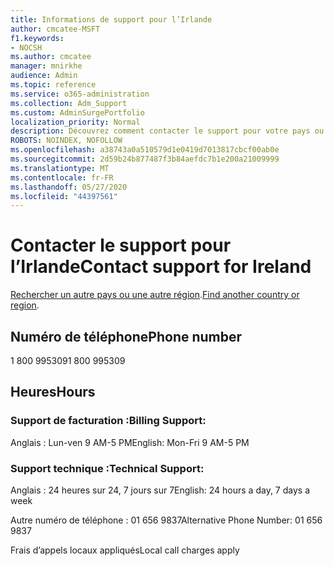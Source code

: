 ```yaml
---
title: Informations de support pour l’Irlande
author: cmcatee-MSFT
f1.keywords:
- NOCSH
ms.author: cmcatee
manager: mnirkhe
audience: Admin
ms.topic: reference
ms.service: o365-administration
ms.collection: Adm_Support
ms.custom: AdminSurgePortfolio
localization_priority: Normal
description: Découvrez comment contacter le support pour votre pays ou région.
ROBOTS: NOINDEX, NOFOLLOW
ms.openlocfilehash: a38743a0a510579d1e0419d7013817cbcf00ab0e
ms.sourcegitcommit: 2d59b24b877487f3b84aefdc7b1e200a21009999
ms.translationtype: MT
ms.contentlocale: fr-FR
ms.lasthandoff: 05/27/2020
ms.locfileid: "44397561"
---
```

# <a name="contact-support-for-ireland"></a><span data-ttu-id="efe86-103">Contacter le support pour l’Irlande</span><span class="sxs-lookup"><span data-stu-id="efe86-103">Contact support for Ireland</span></span>

<span data-ttu-id="efe86-104">[Rechercher un autre pays ou une autre région](../contact-support-for-business-products.md).</span><span class="sxs-lookup"><span data-stu-id="efe86-104">[Find another country or region](../contact-support-for-business-products.md).</span></span>

## <a name="phone-number"></a><span data-ttu-id="efe86-105">Numéro de téléphone</span><span class="sxs-lookup"><span data-stu-id="efe86-105">Phone number</span></span>
<span data-ttu-id="efe86-106">1 800 995309</span><span class="sxs-lookup"><span data-stu-id="efe86-106">1 800 995309</span></span>

## <a name="hours"></a><span data-ttu-id="efe86-107">Heures</span><span class="sxs-lookup"><span data-stu-id="efe86-107">Hours</span></span>
### <a name="billing-support"></a><span data-ttu-id="efe86-108">Support de facturation :</span><span class="sxs-lookup"><span data-stu-id="efe86-108">Billing Support:</span></span>

<span data-ttu-id="efe86-109">Anglais : Lun-ven 9 AM-5 PM</span><span class="sxs-lookup"><span data-stu-id="efe86-109">English: Mon-Fri 9 AM-5 PM</span></span>

### <a name="technical-support"></a><span data-ttu-id="efe86-110">Support technique :</span><span class="sxs-lookup"><span data-stu-id="efe86-110">Technical Support:</span></span>

<span data-ttu-id="efe86-111">Anglais : 24 heures sur 24, 7 jours sur 7</span><span class="sxs-lookup"><span data-stu-id="efe86-111">English: 24 hours a day, 7 days a week</span></span>

<span data-ttu-id="efe86-112">Autre numéro de téléphone : 01 656 9837</span><span class="sxs-lookup"><span data-stu-id="efe86-112">Alternative Phone Number: 01 656 9837</span></span>

<span data-ttu-id="efe86-113">Frais d’appels locaux appliqués</span><span class="sxs-lookup"><span data-stu-id="efe86-113">Local call charges apply</span></span>
